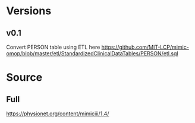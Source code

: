 # Versions

## v0.1
Convert PERSON table using ETL here https://github.com/MIT-LCP/mimic-omop/blob/master/etl/StandardizedClinicalDataTables/PERSON/etl.sql


# Source

## Full

https://physionet.org/content/mimiciii/1.4/

